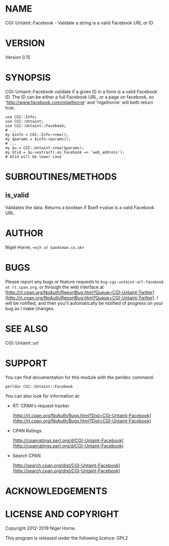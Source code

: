 # NAME

CGI::Untaint::Facebook - Validate a string is a valid Facebook URL or ID

# VERSION

Version 0.15

# SYNOPSIS

CGI::Untaint::Facebook validate if a given ID in a form is a valid Facebook ID.
The ID can be either a full Facebook URL, or a page on facebook, so
'http://www.facebook.com/nigelhorne' and 'nigelhorne' will both return true.

    use CGI::Info;
    use CGI::Untaint;
    use CGI::Untaint::Facebook;
    # ...
    my $info = CGI::Info->new();
    my $params = $info->params();
    # ...
    my $u = CGI::Untaint->new($params);
    my $tid = $u->extract(-as_Facebook => 'web_address');
    # $tid will be lower case

# SUBROUTINES/METHODS

## is\_valid

Validates the data.
Returns a boolean if $self->value is a valid Facebook URL.

# AUTHOR

Nigel Horne, `<njh at bandsman.co.uk>`

# BUGS

Please report any bugs or feature requests to `bug-cgi-untaint-url-facebook at rt.cpan.org`, or through
the web interface at [http://rt.cpan.org/NoAuth/ReportBug.html?Queue=CGI-Untaint-Twitter](http://rt.cpan.org/NoAuth/ReportBug.html?Queue=CGI-Untaint-Twitter).  I will be notified, and then you'll
automatically be notified of progress on your bug as I make changes.

# SEE ALSO

CGI::Untaint::url

# SUPPORT

You can find documentation for this module with the perldoc command.

    perldoc CGI::Untaint::Facebook

You can also look for information at:

- RT: CPAN's request tracker

    [http://rt.cpan.org/NoAuth/Bugs.html?Dist=CGI-Untaint-Facebook](http://rt.cpan.org/NoAuth/Bugs.html?Dist=CGI-Untaint-Facebook)

- CPAN Ratings

    [http://cpanratings.perl.org/d/CGI-Untaint-Facebook](http://cpanratings.perl.org/d/CGI-Untaint-Facebook)

- Search CPAN

    [http://search.cpan.org/dist/CGI-Untaint-Facebook](http://search.cpan.org/dist/CGI-Untaint-Facebook)

# ACKNOWLEDGEMENTS

# LICENSE AND COPYRIGHT

Copyright 2012-2019 Nigel Horne.

This program is released under the following licence: GPL2
